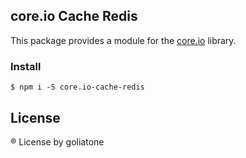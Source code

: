 ## core.io Cache Redis



This package provides a module for the [core.io](https://npmjs.com/package/core.io) library.

### Install

```
$ npm i -S core.io-cache-redis
```

## License

® License   by goliatone
